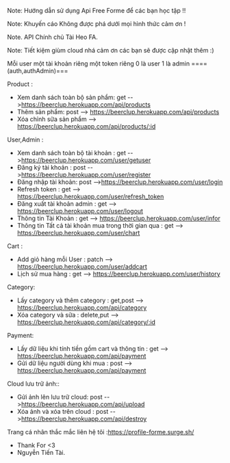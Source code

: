 Note: Hướng dẫn sử dụng Api Free Forme để các bạn học tập !!

Note: Khuyến cáo Không được phá dưới mọi hình thức cảm ơn !

Note. API Chính chủ Tài Heo FA.

Note: Tiết kiệm giùm cloud nhá cảm ơn các bạn sẽ được cập nhật thêm :)

 Mỗi user một tài khoản riêng một token riêng 0 là user 1 là admin  ====(auth,authAdmin)===
 
 Product : 
   - Xem danh sách toàn bộ sản phẩm: get -->https://beerclup.herokuapp.com/api/products 
   - Thêm sản phẩm: post --> https://beerclup.herokuapp.com/api/products    
   - Xóa chỉnh sữa sản phẩm --> https://beerclup.herokuapp.com/api/products/:id  

User,Admin : 
   - Xem danh sách toàn bộ tài khoản : get -->https://beerclup.herokuapp.com/user/getuser
   - Đăng ký tài khoản : post -->https://beerclup.herokuapp.com/user/register 
   - Đăng nhập tài khoản: post -->https://beerclup.herokuapp.com/user/login 
   - Refresh token  : get --> https://beerclup.herokuapp.com/user/refresh_token 
   - Đăng xuất tài khoản admin : get --> https://beerclup.herokuapp.com/user/logout  
   - Thông tin Tài Khoản : get --> https://beerclup.herokuapp.com/user/infor
   - Thông tin Tất cả tài khoản mua trong thời gian qua : get --> https://beerclup.herokuapp.com/user/chart
 
 Cart : 
   - Add giỏ hàng mỗi User : patch --> https://beerclup.herokuapp.com/user/addcart
   - Lịch sử mua hàng : get --> https://beerclup.herokuapp.com/user/history 


 Category:
  - Lấy category và thêm category : get,post --> https://beerclup.herokuapp.com/api/category
  - Xóa category và sữa : delete,put --> https://beerclup.herokuapp.com/api/category/:id

 Payment:
  - Lấy dữ liệu khi tính tiền gồm cart và thông tin : get --> https://beerclup.herokuapp.com/api/payment
  - Gửi dữ liệu người dùng khi mua : post --> https://beerclup.herokuapp.com/api/payment
  
 Cloud lưu trữ ảnh::
  - Gửi ảnh lên lưu trữ cloud: post -->https://beerclup.herokuapp.com/api/upload
  - Xóa ảnh và xóa trên cloud : post -->https://beerclup.herokuapp.com/api/destroy
  
 Trang cá nhân thắc mắc liên hệ tôi :https://profile-forme.surge.sh/
  + Thank For <3 
  + Nguyễn Tiến Tài. 
 
 
  

